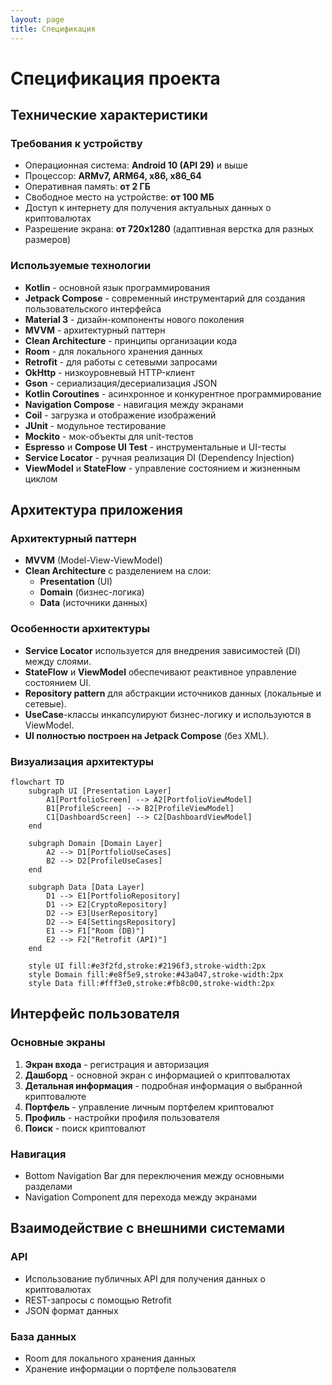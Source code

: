 ```yaml
---
layout: page
title: Спецификация
---
```


# Спецификация проекта

## Технические характеристики

### Требования к устройству

- Операционная система: **Android 10 (API 29)** и выше
- Процессор: **ARMv7, ARM64, x86, x86_64**
- Оперативная память: **от 2 ГБ**
- Свободное место на устройстве: **от 100 МБ**
- Доступ к интернету для получения актуальных данных о криптовалютах
- Разрешение экрана: **от 720x1280** (адаптивная верстка для разных размеров)

### Используемые технологии

- **Kotlin** - основной язык программирования
- **Jetpack Compose** - современный инструментарий для создания пользовательского интерфейса
- **Material 3** - дизайн-компоненты нового поколения
- **MVVM** - архитектурный паттерн
- **Clean Architecture** - принципы организации кода
- **Room** - для локального хранения данных
- **Retrofit** - для работы с сетевыми запросами
- **OkHttp** - низкоуровневый HTTP-клиент
- **Gson** - сериализация/десериализация JSON
- **Kotlin Coroutines** - асинхронное и конкурентное программирование
- **Navigation Compose** - навигация между экранами
- **Coil** - загрузка и отображение изображений
- **JUnit** - модульное тестирование
- **Mockito** - мок-объекты для unit-тестов
- **Espresso** и **Compose UI Test** - инструментальные и UI-тесты
- **Service Locator** - ручная реализация DI (Dependency Injection)
- **ViewModel** и **StateFlow** - управление состоянием и жизненным циклом

## Архитектура приложения

### Архитектурный паттерн
- **MVVM** (Model-View-ViewModel)
- **Clean Architecture** с разделением на слои:
  - **Presentation** (UI)
  - **Domain** (бизнес-логика)
  - **Data** (источники данных)

### Особенности архитектуры
- **Service Locator** используется для внедрения зависимостей (DI) между слоями.
- **StateFlow** и **ViewModel** обеспечивают реактивное управление состоянием UI.
- **Repository pattern** для абстракции источников данных (локальные и сетевые).
- **UseCase**-классы инкапсулируют бизнес-логику и используются в ViewModel.
- **UI полностью построен на Jetpack Compose** (без XML).

### Визуализация архитектуры

```mermaid
flowchart TD
    subgraph UI [Presentation Layer]
        A1[PortfolioScreen] --> A2[PortfolioViewModel]
        B1[ProfileScreen] --> B2[ProfileViewModel]
        C1[DashboardScreen] --> C2[DashboardViewModel]
    end

    subgraph Domain [Domain Layer]
        A2 --> D1[PortfolioUseCases]
        B2 --> D2[ProfileUseCases]
    end

    subgraph Data [Data Layer]
        D1 --> E1[PortfolioRepository]
        D1 --> E2[CryptoRepository]
        D2 --> E3[UserRepository]
        D2 --> E4[SettingsRepository]
        E1 --> F1["Room (DB)"]
        E2 --> F2["Retrofit (API)"]
    end

    style UI fill:#e3f2fd,stroke:#2196f3,stroke-width:2px
    style Domain fill:#e8f5e9,stroke:#43a047,stroke-width:2px
    style Data fill:#fff3e0,stroke:#fb8c00,stroke-width:2px
```

## Интерфейс пользователя

### Основные экраны
1. **Экран входа** - регистрация и авторизация
2. **Дашборд** - основной экран с информацией о криптовалютах
3. **Детальная информация** - подробная информация о выбранной криптовалюте
4. **Портфель** - управление личным портфелем криптовалют
5. **Профиль** - настройки профиля пользователя
6. **Поиск** - поиск криптовалют

### Навигация
- Bottom Navigation Bar для переключения между основными разделами
- Navigation Component для перехода между экранами

## Взаимодействие с внешними системами

### API
- Использование публичных API для получения данных о криптовалютах
- REST-запросы с помощью Retrofit
- JSON формат данных

### База данных
- Room для локального хранения данных
- Хранение информации о портфеле пользователя